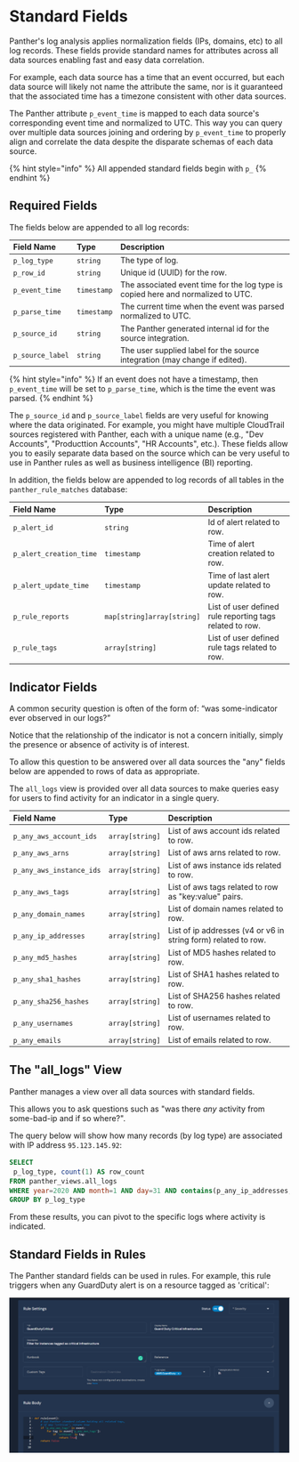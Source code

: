 # Standard Fields

Panther's log analysis applies normalization fields \(IPs, domains, etc\) to all log records. These fields provide standard names for attributes across all data sources enabling fast and easy data correlation.

For example, each data source has a time that an event occurred, but each data source will likely not name the attribute the same, nor is it guaranteed that the associated time has a timezone consistent with other data sources.

The Panther attribute `p_event_time` is mapped to each data source's corresponding event time and normalized to UTC. This way you can query over multiple data sources joining and ordering by `p_event_time` to properly align and correlate the data despite the disparate schemas of each data source.

{% hint style="info" %}
All appended standard fields begin with `p_`
{% endhint %}

## Required Fields

The fields below are appended to all log records:

| Field Name | Type | Description |
| :--- | :--- | :--- |
| `p_log_type` | `string` | The type of log. |
| `p_row_id` | `string` | Unique id \(UUID\) for the row. |
| `p_event_time` | `timestamp` | The associated event time for the log type is copied here and normalized to UTC. |
| `p_parse_time` | `timestamp` | The current time when the event was parsed normalized to UTC. |
| `p_source_id` | `string` | The Panther generated internal id for the source integration. |
| `p_source_label` | `string` | The user supplied label for the source integration \(may change if edited\). |

{% hint style="info" %}
If an event does not have a timestamp, then `p_event_time` will be set to `p_parse_time`, which is the time the event was parsed.
{% endhint %}

The `p_source_id` and `p_source_label` fields are very useful for knowing where the data originated. For example, you might have multiple CloudTrail sources registered with Panther, each with a unique name \(e.g., "Dev Accounts", "Producttion Accounts", "HR Accounts", etc.\). These fields allow you to easily separate data based on the source which can be very useful to use in Panther rules as well as business intelligence \(BI\) reporting.

In addition, the fields below are appended to log records of all tables in the `panther_rule_matches` database:

| Field Name | Type | Description |
| :--- | :--- | :--- |
| `p_alert_id` | `string` | Id of alert related to row. |
| `p_alert_creation_time` | `timestamp` | Time of alert creation related to row. |
| `p_alert_update_time` | `timestamp` | Time of last alert update related to row. |
| `p_rule_reports` | `map[string]array[string]` | List of user defined rule reporting tags related to row. |
| `p_rule_tags` | `array[string]` | List of user defined rule tags related to row. |

## Indicator Fields

A common security question is often of the form of: “was some-indicator ever observed in our logs?”

Notice that the relationship of the indicator is not a concern initially, simply the presence or absence of activity is of interest.

To allow this question to be answered over all data sources the "any" fields below are appended to rows of data as appropriate.

The `all_logs` view is provided over all data sources to make queries easy for users to find activity for an indicator in a single query.

| Field Name | Type | Description |
| :--- | :--- | :--- |
| `p_any_aws_account_ids` | `array[string]` | List of aws account ids related to row. |
| `p_any_aws_arns` | `array[string]` | List of aws arns related to row. |
| `p_any_aws_instance_ids` | `array[string]` | List of aws instance ids related to row. |
| `p_any_aws_tags` | `array[string]` | List of aws tags related to row as "key:value" pairs. |
| `p_any_domain_names` | `array[string]` | List of domain names related to row. |
| `p_any_ip_addresses` | `array[string]` | List of ip addresses \(v4 or v6 in string form\) related to row. |
| `p_any_md5_hashes` | `array[string]` | List of MD5 hashes related to row. |
| `p_any_sha1_hashes` | `array[string]` | List of SHA1 hashes related to row. |
| `p_any_sha256_hashes` | `array[string]` | List of SHA256 hashes related to row. |
| `p_any_usernames` | `array[string]` | List of usernames related to row. |
| `p_any_emails` | `array[string]` | List of emails related to row. |

## The "all\_logs" View

Panther manages a view over all data sources with standard fields.

This allows you to ask questions such as "was there _any_ activity from some-bad-ip and if so where?".

The query below will show how many records \(by log type\) are associated with IP address `95.123.145.92`:

```sql
SELECT
 p_log_type, count(1) AS row_count
FROM panther_views.all_logs
WHERE year=2020 AND month=1 AND day=31 AND contains(p_any_ip_addresses, '95.123.145.92')
GROUP BY p_log_type
```

From these results, you can pivot to the specific logs where activity is indicated.

## Standard Fields in Rules

The Panther standard fields can be used in rules. For example, this rule triggers when any GuardDuty alert is on a resource tagged as 'critical':

![Example Panther Rule](../.gitbook/assets/panther-fields%20%287%29%20%287%29%20%289%29%20%282%29%20%287%29.png)

